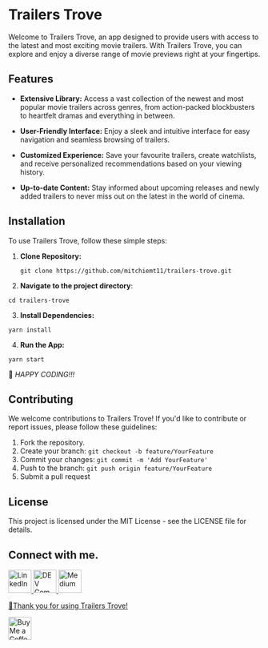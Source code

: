 # Trailers Trove

Welcome to Trailers Trove, an app designed to provide users with access to the latest and most exciting movie trailers. With Trailers Trove, you can explore and enjoy a diverse range of movie previews right at your fingertips.

## Features

- **Extensive Library:** Access a vast collection of the newest and most popular movie trailers across genres, from action-packed blockbusters to heartfelt dramas and everything in between.

- **User-Friendly Interface:** Enjoy a sleek and intuitive interface for easy navigation and seamless browsing of trailers.

- **Customized Experience:** Save your favourite trailers, create watchlists, and receive personalized recommendations based on your viewing history.

- **Up-to-date Content:** Stay informed about upcoming releases and newly added trailers to never miss out on the latest in the world of cinema.

## Installation

To use Trailers Trove, follow these simple steps:

1. **Clone Repository:**
   ```
   git clone https://github.com/mitchiemt11/trailers-trove.git
   ```

2. **Navigate to the project directory**:
```
cd trailers-trove
```

3. **Install Dependencies:**
```
yarn install
```

4. **Run the App:**
```
yarn start
```

🎉 _HAPPY CODING!!!_

## Contributing

We welcome contributions to Trailers Trove! If you'd like to contribute or report issues, please follow these guidelines:

1. Fork the repository.
2. Create your branch: `git checkout -b feature/YourFeature`
3. Commit your changes: `git commit -m 'Add YourFeature'`
4. Push to the branch: `git push origin feature/YourFeature`
5. Submit a pull request

## License

This project is licensed under the MIT License - see the LICENSE file for details.

## Connect with me.

<a href='https://www.linkedin.com/in/mitchell-mutandah-5726aa212/' target='_blank'><img height='35' style='border:0px;height:46px;' src='https://images.rawpixel.com/image_png_800/czNmcy1wcml2YXRlL3Jhd3BpeGVsX2ltYWdlcy93ZWJzaXRlX2NvbnRlbnQvbHIvdjk4Mi1kNS0xMF8xLnBuZw.png' border='0' alt='LinkedIn' />
<a href='https://dev.to/mitchiemt11' target='_blank'><img height='35' style='border:0px;height:46px;' src='https://dev-to-uploads.s3.amazonaws.com/uploads/logos/resized_logo_UQww2soKuUsjaOGNB38o.png' border='0' alt='DEV Community' />
<a href='https://medium.com/@mitchiemt11' target='_blank'><img height='35' style='border:0px;height:46px;' src='https://cdn.icon-icons.com/icons2/2997/PNG/512/medium_logo_icon_187624.png' border='0' alt='Medium' />


🙏Thank you for using Trailers Trove!

<a href='https://ko-fi.com/iammtander' target='_blank'><img height='35' style='border:0px;height:46px;' src='https://az743702.vo.msecnd.net/cdn/kofi3.png?v=0' border='0' alt='Buy Me a Coffee at ko-fi.com' />
